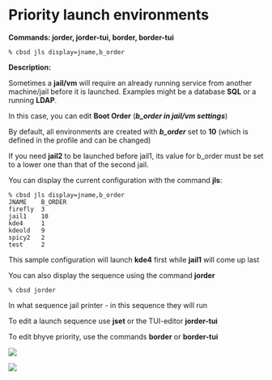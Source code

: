 # Priority launch environments

**Commands: jorder, jorder-tui, border, border-tui**

```
% cbsd jls display=jname,b_order
```

**Description:**

Sometimes a **jail/vm** will require an already running service from another machine/jail before it is launched. Examples might be a database **SQL** or a running **LDAP**.

In this case, you can edit **Boot Order** (***b_order in jail/vm settings***)

By default, all environments are created with ***b_order*** set to **10** (which is defined in the profile and can be changed)

If you need **jail2** to be launched before jail1, its value for b_order must be set to a lower one than that of the second jail.

You can display the current configuration with the command **jls**:

```
% cbsd jls display=jname,b_order
JNAME    B_ORDER
firefly  3
jail1    10
kde4     1
kdeold   9
spicy2   2
test     2
```
This sample configuration will launch **kde4** first while **jail1** will come up last

You can also display the sequence using the command **jorder**

```
% cbsd jorder
```
In what sequence jail printer - in this sequence they will run

To edit a launch sequence use **jset** or the TUI-editor **jorder-tui**

To edit bhyve priority, use the commands **border** or **border-tui**

![](https://www.bsdstore.ru/img/jorder1.png)


![](https://www.bsdstore.ru/img/jorder2.png)
